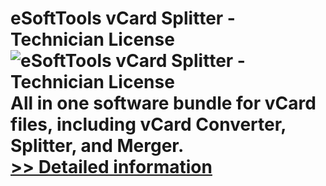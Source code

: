 # eSoftTools vCard Splitter - Technician License<br />![eSoftTools vCard Splitter - Technician License](https://mycommerce.akamaized.net/api/pimages/P300878191/BIG/300878191.GIF)<br />All in one software bundle for vCard files, including vCard Converter, Splitter, and Merger. <br />[>> Detailed information](https://secure.shareit.com/shareit/product.html?productid=300878191&affiliateid=200057808)